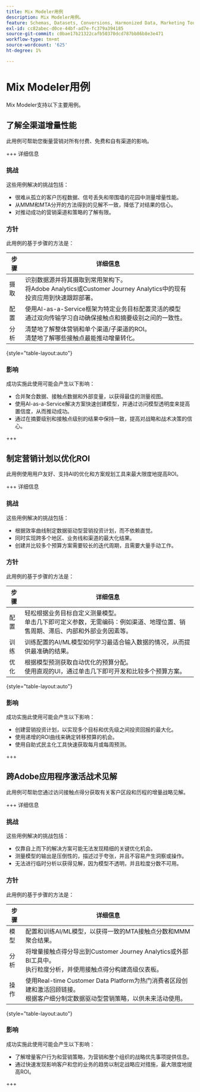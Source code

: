 ```yaml
---
title: Mix Modeler用例
description: Mix Modeler用例。
feature: Schemas, Datasets, Conversions, Harmonized Data, Marketing Touch Points, Models, Plans
exl-id: cc82abec-d0ce-44bf-ad7e-fc379a394185
source-git-commit: c0bae17b21322cafb50370dcd787bb86b8e3e471
workflow-type: tm+mt
source-wordcount: '625'
ht-degree: 1%

---
```


# Mix Modeler用例

Mix Modeler支持以下主要用例。

## 了解全渠道增量性能

此用例可帮助您衡量营销对所有付费、免费和自有渠道的影响。

+++ 详细信息

### 挑战

这些用例解决的挑战包括：

* 很难从孤立的客户历程数据、信号丢失和带围墙的花园中测量增量性能。
* 从MMM和MTA分开的方法得到的见解不一致，降低了对结果的信心。
* 对推动成功的营销渠道和策略的了解有限。

### 方针

此用例的基于步骤的方法是：

| 步骤 | 详细信息 |
|---|---|
| 摄取 | 识别数据源并将其摄取到常用架构下。 <br/>将Adobe Analytics或Customer Journey Analytics中的现有投资应用到快速跟踪部署。 |
| 配置 | 使用AI-as-a-Service框架为特定业务目标配置灵活的模型<br/>通过双向传输学习自动确保接触点和摘要级别之间的一致性。 |
| 分析 | 清楚地了解整体营销和单个渠道/子渠道的ROI。<br/>清楚地了解哪些接触点最能推动增量转化。 |

{style="table-layout:auto"}


### 影响

成功实施此使用可能会产生以下影响：

* 合并聚合数据、接触点数据和外部变量，以获得最佳的测量视图。
* 使用AI-as-a-Service解决方案快速创建模型，并通过访问模型透明度来提高置信度，从而推动成功。
* 通过在摘要级别和接触点级别的结果中保持一致，提高对战略和战术决策的信心。

+++


## 制定营销计划以优化ROI

此用例使用用户友好、支持AI的优化和方案规划工具来最大限度地提高ROI。

+++ 详细信息

### 挑战

这些用例解决的挑战包括：

* 根据效率曲线制定数据驱动型营销投资计划，而不依赖直觉。
* 同时实现跨多个地区、业务线和渠道的最大化结果。
* 创建并比较多个预算方案需要较长的迭代周期，且需要大量手动工作。


### 方针

此用例的基于步骤的方法是：

| 步骤 | 详细信息 |
|---|---|
| 配置 | 轻松根据业务目标自定义测量模型。<br/>单击几下即可定义参数，无需编码：例如渠道、地理位置、销售周期、滞后、内部和外部业务因素等。 |
| 训练 | 训练配置的AI/ML模型如何学习最适合输入数据的情况，从而提供最准确的结果。 |
| 优化 | 根据模型预测获取自动优化的预算分配。<br/>使用直观的UI，通过单击几下即可开发和比较多个预算方案。 |

{style="table-layout:auto"}


### 影响

成功实施此使用可能会产生以下影响：

* 创建营销投资计划，以实现多个目标和优先级之间投资回报的最大化。
* 使用递增的ROI曲线来确定转移预算的机会。
* 使用自助式民主化工具快速获取每月或每周预测。

+++

<!-- This use case is not supported with initial release

## Make data-driven inflight optimizations

This use case helps you to improve ROI weekly by assessing actual and forecasted performance to make inflight improvements.

+++ Details

### Challenges

The challenges this use case addresses are:

* Campaign performance is often slow, or lacks granularity need to confidently optimize.
* Messy, non-standardized data across dozens of channels and sources drives slow time to insight.
* No democratized access to tools and overreliance on select experts or external vendors, increasing turnaround times.



### Approach

The step based approach for this use case:

| Step | Details |
|---|---|
| Ingest | Ingest data in common schemas for easy model refreshes and reusability across Experience Platform applications.<br/>Streamline data piping, cleaning & QA with automated harmonization tools. |
| Refresh | Build and refresh AI/ML  models using a user-friendly, self-service platform.<br/>Get new results, including historic and forecasted ROIs by channel, on a weekly or monthly basis. |
| Optimize | Make rapid inflight optimizations by shifting spend across channels based on measured performance. |

{style="table-layout:auto"}


### Impact 

Successful implementation of this use can have the following impact:

* Maximize speed, scalability, and usability across measurement & analytic use cases with standardized data schemas and common data foundation.
* Rapidly make weekly or monthly inflight optimizations and maximize ROI with data-driven spend shifts that reflect best forecasted ROIs.

+++

-->

## 跨Adobe应用程序激活战术见解

此用例可帮助您通过访问接触点得分获取有关客户区段和历程的增量战略见解。

+++ 详细信息

### 挑战

这些用例解决的挑战包括：

* 仅靠自上而下的解决方案可能无法发现精细的关键优化机会。
* 测量模型的输出是压倒性的，描述过于夸张，并且不容易产生洞察或操作。
* 无法进行临时分析以获得见解，因为模型不透明，并且粒度分数不可用。


### 方针

此用例的基于步骤的方法是：

| 步骤 | 详细信息 |
|---|---|
| 模型 | 配置和训练AI/ML模型，以获得一致的MTA接触点分数和MMM聚合结果。 |
| 分析 | 将增量接触点得分导出到Customer Journey Analytics或外部BI工具中。<br/>执行粒度分析，并使用接触点得分构建高级仪表板。 |
| 操作 | 使用Real-time Customer Data Platform为热门消费者区段创建和激活回顾链接。<br/>根据客户细分制定数据驱动型营销策略，以供未来活动使用。 |

{style="table-layout:auto"}


### 影响

成功实施此使用可能会产生以下影响：

* 了解增量客户行为和营销策略，为营销和整个组织的战略优先事项提供信息。
* 通过快速发现影响客户和您的业务的趋势以制定战略应对措施，最大限度地提高ROI。


+++
